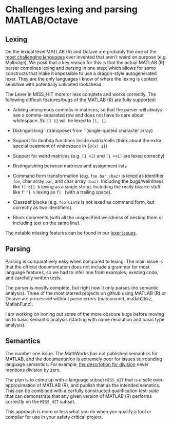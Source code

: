 # Challenges lexing and parsing MATLAB/Octave

## Lexing
On the lexical level MATLAB (R) and Octave are probably the one of the
[most challenging
languages](https://github.com/florianschanda/miss_hit/blob/master/LEXING_ISSUES.md)
ever invented that aren't weird on purpose (e.g. Malbolge). We posit
that a key reason for this is that the actual MATLAB (R) parser
combines lexing and parsing in one step; which allows for some
constructs that make it impossible to use a dragon-style autogenerated
lexer. They are the only languages I know of where the lexing is
context sensitive with potentially unlimited lookahead.

The Lexer in MISS_HIT more or less complete and works
correctly. The following difficult features/bugs of the MATLAB (R) are
fully supported:

* Adding anonymous commas in matrices, so that the parser will always
  see a comma-separated row and does not have to care about
  whitespace. So `[1 1]` will be lexed to `[1, 1]`.

* Distinguishing ' (transpose) from ' (single-quoted character array)

* Support for lambda functions inside matrix/cells (think about the
  extra special treatment of whitespace in `{@(x) 1}`)

* Support for weird matrices (e.g. `[1 +1]` and `[1 ++1]` are lexed
  correctly)

* Distinguishing between matrices and assignment lists

* Command form transformation (e.g. `foo bar (baz)` is lexed as
  identifier `foo`, char array `bar`, and char array
  `(baz)`. Including the bugs/weirdness like `f) o[[ b` lexing as a
  single string. Including the really bizarre stuff like `f''] %`
  lexing as `f] ` (with a trailing space).

* Classdef blocks (e.g. `foo uint8` is not lexed as command form, but
  correctly as two identifiers).

* Block comments (with all the unspecified weirdness of nesting them
  or including text on the same line).

The notable missing features can be found in our [lexer issues](https://github.com/florianschanda/miss_hit/issues?q=is%3Aopen+is%3Aissue+label%3A%22component%3A+lexer%22).

## Parsing
Parsing is comparatively easy when compared to lexing. The main issue
is that the official documentation does not include a grammar for most
language features, so we had to infer one from examples, existing code,
and carefully written tests.

The parser is mostly complete, but right now it only parses (no
semantic analysis). Three of the most starred projects on github using
MATLAB (R) or Octave are processed without parse errors (matconvnet,
matlab2tikz, MatlabFunc).

I am working on ironing out some of the more obscure bugs before
moving on to basic semantic analysis (starting with name resolution
and basic type analysis).

## Semantics
The number one issue. The MathWorks has not published semantics for
MATLAB, and the documentation is extremely poor for issues surrounding
language semantics. For example, [the description for
division](https://uk.mathworks.com/help/matlab/ref/rdivide.html) never
mentions division by zero.

The plan is to come up with a language subset `MISS_HIT` that is a
safe over-approximation of MATLAB (R), and publish that as the
intended sematics. This can be combined with a carfully constructed
qualification test-suite that can demonstrate that any given version
of MATLAB (R) performs correctly on the `MISS_HIT` subset.

This approach is more or less what you do when you qualify a tool or
compiler for use in your safety critical project.

